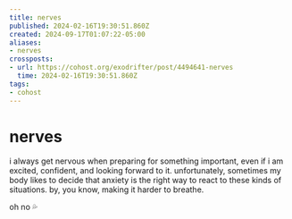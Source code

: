 ```yaml
---
title: nerves
published: 2024-02-16T19:30:51.860Z
created: 2024-09-17T01:07:22-05:00
aliases:
- nerves
crossposts:
- url: https://cohost.org/exodrifter/post/4494641-nerves
  time: 2024-02-16T19:30:51.860Z
tags:
- cohost
---
```


# nerves

i always get nervous when preparing for something important, even if i am excited, confident, and looking forward to it. unfortunately, sometimes my body likes to decide that anxiety is the right way to react to these kinds of situations. by, you know, making it harder to breathe.

oh no 💦

